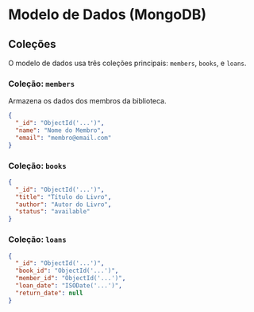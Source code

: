 # Modelo de Dados (MongoDB)

## Coleções

O modelo de dados usa três coleções principais: `members`, `books`, e `loans`.

### Coleção: `members`

Armazena os dados dos membros da biblioteca.

```json
{
  "_id": "ObjectId('...')",
  "name": "Nome do Membro",
  "email": "membro@email.com"
}
```

### Coleção: `books`

```json
{
  "_id": "ObjectId('...')",
  "title": "Título do Livro",
  "author": "Autor do Livro",
  "status": "available"
}
```

### Coleção: `loans`

```json
{
  "_id": "ObjectId('...')",
  "book_id": "ObjectId('...')",
  "member_id": "ObjectId('...')",
  "loan_date": "ISODate('...')",
  "return_date": null
}
```
